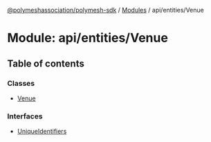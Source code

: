 [@polymeshassociation/polymesh-sdk](../README.md) / [Modules](../modules.md) / api/entities/Venue

# Module: api/entities/Venue

## Table of contents

### Classes

- [Venue](../classes/api_entities_Venue.Venue.md)

### Interfaces

- [UniqueIdentifiers](../interfaces/api_entities_Venue.UniqueIdentifiers.md)
